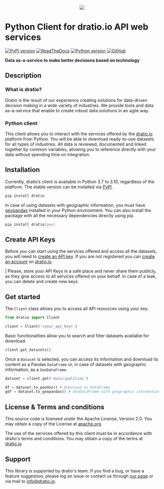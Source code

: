 <p align="center">
  <a href="https://dratio.io">
    <img src="https://user-images.githubusercontent.com/16774925/184549419-b05ebfd2-436e-41e2-9172-a05d53e67c1d.svg">
  </a>
</p>

# Python Client for dratio.io API web services

[![PyPI version](https://badge.fury.io/py/dratio.svg)](https://pypi.org/project/dratio/)
[![ReadTheDocs](https://readthedocs.org/projects/dratio/badge/?version=latest)](https://dratio.readthedocs.io/en/latest/?badge=latest)
[![Python version](https://img.shields.io/pypi/pyversions/dratio)](https://pypi.org/project/dratio/)
[![GitHub](https://img.shields.io/github/license/dratio-io/dratio-python)](https://github.com/dratio-io/dratio-python/blob/main/LICENSE)

**Data as-a-service to make better decisions based on technology**

## Description

### What is dratio?

Dratio is the result of our experience creating solutions for data-driven decision making in a wide variety of industries. We provide tools and data as-a-service that enable to create robust data solutions in an agile way.

### Python client

This client allows you to interact with the services offered by the [dratio.io](https://dratio.io) platform from Python.
You will be able to download ready-to-use datasets for all types of industries. All data is reviewed, documented and linked together by common variables, allowing you to reference directly with your data without spending time on integration.

## Installation

Currently, dratio’s client is available in Python 3.7 to 3.10, regardless of the platform. The stable version can be installed via [PyPI](https://pypi.org/project/dratio/).

```bash
pip install dratio
```

In case of using datasets with geographic information, you must have [geopandas](https://geopandas.org/en/stable/) installed in your Python environment. You can also install the package with all the necessary dependencies directly using pip.

```bash
pip install dratio[geo]
```

## Create API Keys

Before you can start using the services offered and access all the datasets,
you will need to [create an API key](https://dratio.io/app/api/).
If you are not registered you can [create an account](https://dratio.io/getstarted/) on
[dratio.io](https://dratio.io/).

| Please, store your API Keys in a safe place and never share them publicly, as they give access to all services offered on your behalf. In case of a leak, you can delete and create new keys.

## Get started

The `Client` class allows you to access all API resources using your key.

```python
from dratio import Client

client = Client('<your_api_key>')
```

Basic functionalities allow you to search and filter datasets available for download.

```python
client.get_datasets()
```

Once a `Dataset` is selected, you can access its information and
download its content as a Pandas `DataFrame` or, in case of datasets with geographic
information, as a `GeoDataFrame`.

```python
dataset = client.get('municipalities')

df = dataset.to_pandas() # Download as DataFrame
gdf = dataset.to_geopandas() # GeoDataFrame with geographic information
```

## License & Terms and conditions

This source code is licensed under the Apache License, Version 2.0. You may obtain a copy of
the License at [apache.org](https://www.apache.org/licenses/LICENSE-2.0).

The use of the services offered by this client must be in accordance with dratio's terms and conditions. You may obtain a copy of the terms at [dratio.io](https://dratio.io/legal/terms)

## Support

This library is supported by dratio's team.
If you find a bug, or have a feature suggestion, please log an issue or
contact us through [our page](https://dratio.io/contact/) or via mail
to [info@dratio.io](mailto:info@dratio.io).
